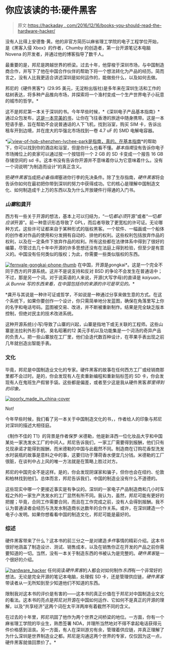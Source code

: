 # 你应该读的书:硬件黑客

> 原文:[https://hackaday . com/2016/12/16/books-you-should-read-the-hardware-hacker/](https://hackaday.com/2016/12/16/books-you-should-read-the-hardware-hacker/)

没有人比得上安德鲁·黄。他的非官方简历以麻省理工学院的电子工程学位开始，是《黑客入侵 Xbox》的作者，Chumby 的创造者，第一台开源笔记本电脑 Novena 的开发者，并通过他的博客指导了数千人。

最重要的是，邦尼是跨越世界的桥梁。过去十年，他穿梭于深圳市场，与中国制造商合作，并写下了他在中国合作伙伴的帮助下将一个想法转化为产品的经历。简而言之，没有人比我更适合讲述深圳是如何运作的，能做些什么，以及如何去做。

邦尼的《硬件黑客*》(29.95 美元，无淀粉出版社)是多年来在深圳生活和工作的枯树表达，将多种产品推向市场，并探索将一个渔村变成一个生产世界电子小玩意的城市的哲学。*

这不是邦尼第一本关于深圳的书。今年早些时候，*《深圳电子产品基本指南》*通过众包发布，[这是一本完美的书](https://hackaday.com/2016/02/07/bunnies-guide-to-shenzhen-electronics/)，让你在飞往香港的旅途中随身携带。这是一本短语手册，旨在帮助不会说普通话的人下飞机，找到浴室，购买 SIM 卡，告诉出租车开到边境，并在庞大的华强北市场找到一卷 4.7 uF 的 SMD 电解电容器。

*[![view-of-hqb-shenzhen-lychee-park](../Images/e803d7cb1d26ee3d80ab76dd334f2cd7.png)是指南，真的。在基本指南](https://hackaday.com/wp-content/uploads/2016/12/view-of-hqb-shenzhen-lychee-park.jpg)*的帮助下，你可以找到你的酒店和浴室，但是你什么也看不懂。*基本指南*没有告诉你电子市场摊位上的卖家可以通过按一个按钮将一个 2 GB 的 SD 卡变成一个报告 16 GB 存储空间的 sd 卡。这本书没有告诉你开源并不意味着你认为它意味着什么。没有一个词说明“为制造而设计”的真正含义。

把*硬件黑客*当成把*必备指南*塞进你行李的先决条件。除了生存指南，*硬件黑客*将会告诉你如何在最初把你带到深圳的努力中获得成功。它的核心是理解中国制造文化、如何制造成千上万的东西以及为什么开放硬件行得通的入门书。

### *山寨*和龚开

西方有一些关于开源的想法，基本上可以归结为，“一切*都必须*开源”或者“一切*都应该*开源”。前一种意识形态导致了 GPL，而后者导致了更宽松的许可证。无论哪种方式，这些许可证都来自于某种形式的版权黑客。一个软件、一幅画或一个船体的创作者对作品的使用和分发拥有自动的、排他的权利。这些权利包括放弃作品的权利，以及在一定条件下放弃作品的权利。所有这些都在法律体系中得到了很好的编纂，尽管过去几十年中开源的许多思想还没有在法庭上得到检验，但至少是有意义的。中国没有任何类似的版权；为此，你需要一些类似版权的东西。

[![fernvale-gongkai-phone-thumb](../Images/ca0710aba356ad8826112899ba05b2c7.png)](https://hackaday.com/wp-content/uploads/2016/12/fernvale-gongkai-phone-thumb.png) 在中国，开源是*g*ongkai*。这是一个完全不同于西方的开源系统。这并不是说支持和反对 BSD 的争论不会发生在普通话中；不过，那是另一个词。对于说英语的人来说，开源(大写字母)的直译是 *kaiyuan。从 Bunnie 写的东西来看，在中国包括你的来源的许可是罕见的。**

 *龚开与其说是一种许可证或哲学，不如说是一种通过分享来做生意的方式。在这个系统下，如果你要创作一个设计，你只需简单地分发蓝图，确保在角落里写上你的名字和电话号码。蓝图被交易、改进，并不断被重新制作。结果是完全缺乏版本控制，但绝对民主的技术改进系统。

这种开源系统(小写)导致了山寨的兴起，山寨是指地下或无关联的工程师。这些山寨是法拉利外形手机、臭名昭著的12 美元手机以及功能集是一个词汤的奇异产品的负责人。把一些山寨放在工厂里，他们会迭代数百种设计，在苹果手表出现之前几年就创造出智能手表。

### 文化

毕竟，邦尼是中国制造业文化的专家。硬件黑客的故事在任何西方工厂或经销商那里都不会过时。是的，你会发现有人在卖重新编程和重新贴标签的 SD 卡，你会发现有人在鬼班生产假冒手袋。这些都是偏差，或者至少这是我从硬件黑客*那里得到的印象。*

[![poorly_made_in_china-cover](../Images/1b9d74864e54fa2ca0388da8d661cfa0.png)](https://hackaday.com/wp-content/uploads/2016/09/poorly_made_in_china-cover.jpg)

Not!

今年早些时候，我们看了另一本关于中国制造文化的书，，作者给人的印象与邦尼对深圳的描述大相径庭。

《制作不佳的 T1》的背景是作者保罗·米德勒，他是新泽西一位化妆品大亨和中国某处一家洗发水工厂的中间人。邦尼告诉我们，一家工厂需要得到报酬，他们只有兑现承诺才能得到报酬，而米德勒的中国与此截然不同。制造商在订购花香型洗发水时装瓶的故事是意料之中的事，这要归功于薄荷香水便宜几分钱。米德勒的工厂很脏，在谈判中占上风的唯一方法就是在策略上胜过对方。

邦尼的中国完全不是这样。是的，你会发现阴谋家和骗子，但你也会在纽约、伦敦和柏林找到他们。总体而言，邦尼告诉我们，中国的制造业没有什么不道德的。

这些现实中哪一个更接近事实是有争议的。深圳的一家电子产品制造商和几小时车程之外的一家生产洗发水的工厂显然有所不同。我认为，虽然，邦尼可能有更好的把握；毕竟，合同工作需要合同，而且在工作完成之前，没有人会得到报酬。我不认为普通读者会经历与洗发水制造商长达数年的合作关系。或许，在深圳建造一个电子小发明。如果你想看看中国的制造文化，邦尼可能是最好的。

### 综述

硬件黑客带来了什么？这本书的前三分之一是对建造*多件*事情的精彩介绍。这本书很好地涵盖了制造设计、测试、销售成本，以及在销售你正在开发的产品之前你需要知道的一切。当然，没有一本关于制造东西的书被认为是完整的。*硬件黑客*是一个很好的介绍。

[![hardware_hacker](../Images/f352beb0d578a36a010c4f0cbd3af8b3.png)](https://hackaday.com/wp-content/uploads/2016/12/hardware_hacker.png) 任何阅读*硬件黑客*的人都会对如何制作*东西*有一个非常好的想法。无论是完全开源的笔记本电脑，处理假 SD 卡，还是管理供应链，*硬件黑客*带读者从一无所知到至少知道他们不知道的东西。

限制我对这本书的评价是有害的——这本书的真正价值在于邦尼对中国制造业文化的看法。这本书的亮点是邦尼对开源在中国如何运作、它如何不是真正的开源的理解，以及“共享经济”这两个词在太平洋两岸有着截然不同的含义。

在过去的十年里，邦尼巩固了他作为两个世界之间桥梁的地位。一方面，你有一个麻省理工学院的毕业生，熟悉签署 NDA，并理所当然地对不得不拿起电话获得元件价格感到沮丧。另一方面，有人在深圳游刃有余，管理着供应链，并真正理解了为什么深圳是世界制造业之都。邦尼是沟通这两个世界的专家，仅仅因为这一点，硬件黑客就值回票价了。*